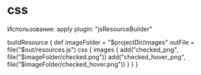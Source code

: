 # css
Использование:
apply plugin: "jsResourceBuilder"

buildResource {
    def imageFolder = "$projectDir/images"
    outFile = file("$out/resources.js")
    css {
        images {
            add("checked_png", file("$imageFolder/checked.png"))
            add("checked_hover_png", file("$imageFolder/checked_hover.png"))
        }
    }
}
